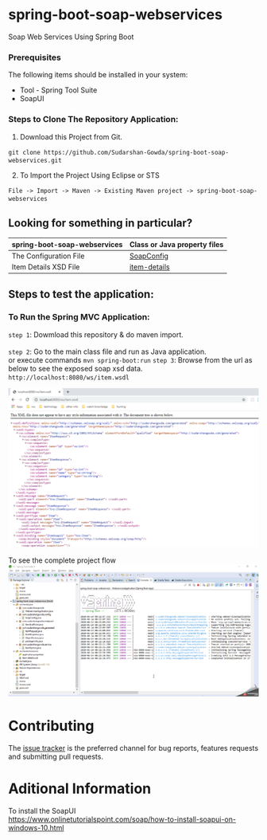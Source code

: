 # spring-boot-soap-webservices
Soap Web Services Using Spring Boot

### Prerequisites
The following items should be installed in your system:
* Tool - Spring Tool Suite
* SoapUI

### Steps to Clone The Repository Application:

1) Download this Project from Git.
```
git clone https://github.com/Sudarshan-Gowda/spring-boot-soap-webservices.git
```
2) To Import the Project Using Eclipse or STS
```
File -> Import -> Maven -> Existing Maven project -> spring-boot-soap-webservices
```

 
## Looking for something in particular?

|spring-boot-soap-webservices  | Class or Java property files  |
|--------------------------|---|
|The Configuration File | [SoapConfig](https://github.com/Sudarshan-Gowda/spring-boot-soap-webservices/tree/master/src/main/java/com/sudarshangowda/config/SoapConfig.java) |
|Item Details XSD File| [item-details](https://github.com/Sudarshan-Gowda/spring-boot-soap-webservices/blob/master/src/main/resources/item-details.xsd) |


## Steps to test the application:

### To Run the Spring MVC Application:
`step 1`: Dowmload this repository & do maven import.<br>    
`step 2`: Go to the main class file and run as Java application. <br> or execute commands `mvn spring-boot:run`
`step 3`: Browse from the url as below to see the exposed soap xsd data.<br>
          `http://localhost:8080/ws/item.wsdl` <br>
          
 <img src="https://github.com/Sudarshan-Gowda/spring-boot-soap-webservices/blob/master/docs/Pic1.PNG"/>

To see the complete project flow <br>
<img src="https://github.com/Sudarshan-Gowda/spring-boot-soap-webservices/blob/master/docs/soapUI-flow.gif"/>


# Contributing

The [issue tracker](https://github.com/Sudarshan-Gowda/spring-boot-soap-webservices/issues) is the preferred channel for bug reports, features requests and submitting pull requests.

# Aditional Information
To install the SoapUI <br>
https://www.onlinetutorialspoint.com/soap/how-to-install-soapui-on-windows-10.html
